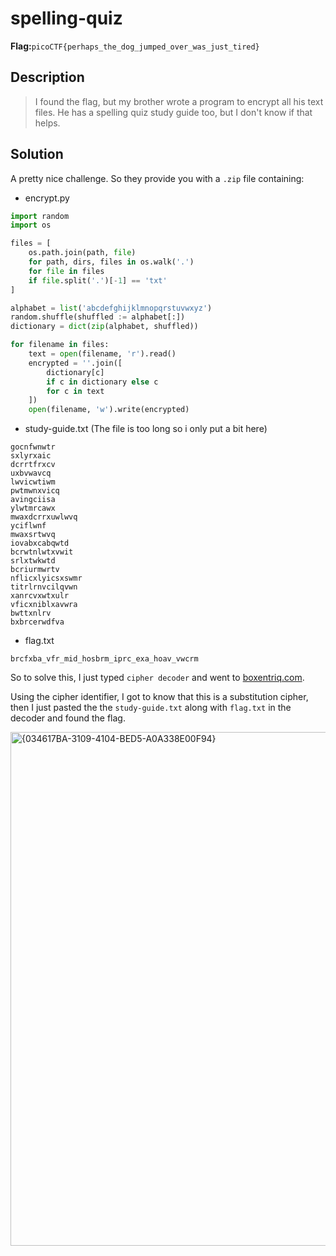 # spelling-quiz
__Flag:__`picoCTF{perhaps_the_dog_jumped_over_was_just_tired}`

## Description
> I found the flag, but my brother wrote a program to encrypt all his text files. He has a spelling quiz study guide too, but I don't know if that helps.

## Solution 
A pretty nice challenge. So they provide you with a `.zip` file containing:
* encrypt.py
```python
import random
import os

files = [
    os.path.join(path, file)
    for path, dirs, files in os.walk('.')
    for file in files
    if file.split('.')[-1] == 'txt'
]

alphabet = list('abcdefghijklmnopqrstuvwxyz')
random.shuffle(shuffled := alphabet[:])
dictionary = dict(zip(alphabet, shuffled))

for filename in files:
    text = open(filename, 'r').read()
    encrypted = ''.join([
        dictionary[c]
        if c in dictionary else c
        for c in text
    ])
    open(filename, 'w').write(encrypted)
```
* study-guide.txt (The file is too long so i only put a bit here)
```
gocnfwnwtr
sxlyrxaic
dcrrtfrxcv
uxbvwavcq
lwvicwtiwm
pwtmwnxvicq
avingciisa
ylwtmrcawx
mwaxdcrrxuwlwvq
yciflwnf
mwaxsrtwvq
iovabxcabqwtd
bcrwtnlwtxvwit
srlxtwkwtd
bcriurmwrtv
nflicxlyicsxswmr
titrlrnvcilqvwn
xanrcvxwtxulr
vficxniblxavwra
bwttxnlrv
bxbrcerwdfva
```
* flag.txt

`brcfxba_vfr_mid_hosbrm_iprc_exa_hoav_vwcrm`

So to solve this, I just typed `cipher decoder` and went to [boxentriq.com](boxentriq.com).

Using the cipher identifier, I got to know that this is a substitution cipher, then I just pasted the the `study-guide.txt` along with `flag.txt` in the decoder and found the flag.

<img width="822" alt="{034617BA-3109-4104-BED5-A0A338E00F94}" src="https://github.com/user-attachments/assets/88a923aa-507b-4441-9705-d745db6cd42b">
